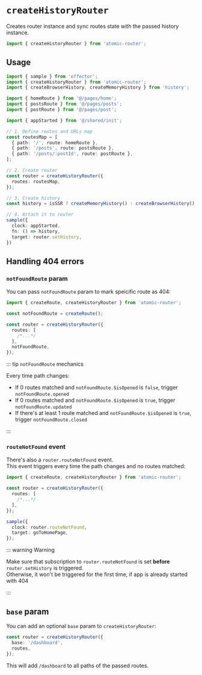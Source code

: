 # `createHistoryRouter`

Creates router instance and sync routes state with the passed history instance.

```ts
import { createHistoryRouter } from 'atomic-router';
```

## Usage

```ts
import { sample } from 'effector';
import { createHistoryRouter } from 'atomic-router';
import { createBrowserHistory, createMemoryHistory } from 'history';

import { homeRoute } from '@/pages/home';
import { postsRoute } from '@/pages/posts';
import { postRoute } from '@/pages/post';

import { appStarted } from '@/shared/init';

// 1. Define routes and URLs map
const routesMap = [
  { path: '/', route: homeRoute },
  { path: '/posts', route: postsRoute },
  { path: '/posts/:postId', route: postRoute },
];

// 2. Create router
const router = createHistoryRouter({
  routes: routesMap,
});

// 3. Create history
const history = isSSR ? createMemoryHistory() : createBrowserHistory();

// 4. Attach it to router
sample({
  clock: appStarted,
  fn: () => history,
  target: router.setHistory,
})
```

## Handling 404 errors

### `notFoundRoute` param

You can pass `notFoundRoute` param to mark speicific route as 404:

```ts
import { createRoute, createHistoryRouter } from 'atomic-router';

const notFoundRoute = createRoute();

const router = createHistoryRouter({
  routes: [
    /*...*/
  ],
  notFoundRoute,
});
```

::: tip `notFoundRoute` mechanics

Every time path changes:

- If 0 routes matched and `notFoundRoute.$isOpened` is `false`, trigger `notFoundRoute.opened`
- If 0 routes matched and `notFoundRoute.$isOpened` is `true`, trigger `notFoundRoute.updated`
- If there's at least 1 route matched and `notFoundRoute.$isOpened` is `true`, trigger `notFoundRoute.closed`

:::

### `routeNotFound` event

There's also a `router.routeNotFound` event.  
This event triggers every time the path changes and no routes matched:

```ts
import { createRoute, createHistoryRouter } from 'atomic-router';

const router = createHistoryRouter({
  routes: [
    /*...*/
  ],
});

sample({
  clock: router.routeNotFound,
  target: goToHomePage,
});
```

::: warning Warning

Make sure that subscription to `router.routeNotFound` is set **before** `router.setHistory` is triggered.  
Otherwise, it won't be triggered for the first time, if app is already started with 404

:::

## `base` param

You can add an optional `base` param to `createHistoryRouter`:

```ts
const router = createHistoryRouter({
  base: '/dashboard',
  routes,
});
```

This will add `/dashboard` to all paths of the passed routes.
